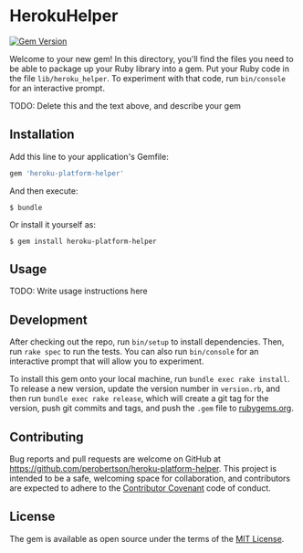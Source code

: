# HerokuHelper

[![Gem Version](https://badge.fury.io/rb/heroku-platform-helper.svg)](https://badge.fury.io/rb/heroku-platform-helper)

Welcome to your new gem! In this directory, you'll find the files you need to be able to package up your Ruby library into a gem. Put your Ruby code in the file `lib/heroku_helper`. To experiment with that code, run `bin/console` for an interactive prompt.

TODO: Delete this and the text above, and describe your gem

## Installation

Add this line to your application's Gemfile:

```ruby
gem 'heroku-platform-helper'
```

And then execute:

    $ bundle

Or install it yourself as:

    $ gem install heroku-platform-helper

## Usage

TODO: Write usage instructions here

## Development

After checking out the repo, run `bin/setup` to install dependencies. Then, run `rake spec` to run the tests. You can also run `bin/console` for an interactive prompt that will allow you to experiment.

To install this gem onto your local machine, run `bundle exec rake install`. To release a new version, update the version number in `version.rb`, and then run `bundle exec rake release`, which will create a git tag for the version, push git commits and tags, and push the `.gem` file to [rubygems.org](https://rubygems.org).

## Contributing

Bug reports and pull requests are welcome on GitHub at https://github.com/perobertson/heroku-platform-helper. This project is intended to be a safe, welcoming space for collaboration, and contributors are expected to adhere to the [Contributor Covenant](contributor-covenant.org) code of conduct.


## License

The gem is available as open source under the terms of the [MIT License](http://opensource.org/licenses/MIT).

